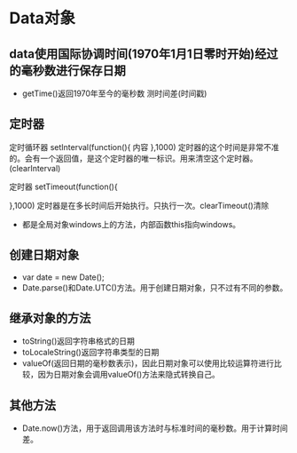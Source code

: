 # Data对象

## data使用国际协调时间(1970年1月1日零时开始)经过的毫秒数进行保存日期

* getTime()返回1970年至今的毫秒数 测时间差(时间戳)

## 定时器

定时循环器
setInterval(function(){
    内容
},1000)
定时器的这个时间是非常不准的。会有一个返回值，是这个定时器的唯一标识。用来清空这个定时器。(clearInterval)

定时器
setTimeout(function(){

},1000)
定时器是在多长时间后开始执行。只执行一次。clearTimeout()清除

* 都是全局对象windows上的方法，内部函数this指向windows。

## 创建日期对象

* var date = new Date();
* Date.parse()和Date.UTC()方法。用于创建日期对象，只不过有不同的参数。

## 继承对象的方法

* toString()返回字符串格式的日期
* toLocaleString()返回字符串类型的日期
* valueOf(返回日期的毫秒数表示)，因此日期对象可以使用比较运算符进行比较，因为日期对象会调用valueOf()方法来隐式转换自己。

## 其他方法

* Date.now()方法，用于返回调用该方法时与标准时间的毫秒数。用于计算时间差。

